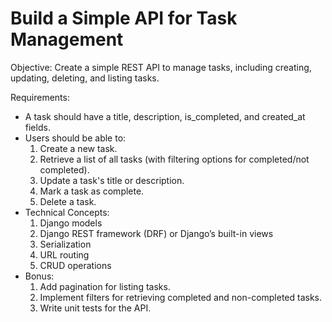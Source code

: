 # Build a Simple API for Task Management

Objective: Create a simple REST API to manage tasks, including creating, updating, deleting, and listing tasks.

Requirements:

 + A task should have a title, description, is_completed, and created_at fields.
 + Users should be able to:
    1. Create a new task.
    2. Retrieve a list of all tasks (with filtering options for completed/not completed).
    3. Update a task's title or description.
    4. Mark a task as complete.
    5. Delete a task.
 + Technical Concepts:
    1. Django models
    2. Django REST framework (DRF) or Django’s built-in views
    3. Serialization
    4. URL routing
    5. CRUD operations
 + Bonus:
    1. Add pagination for listing tasks.
    2. Implement filters for retrieving completed and non-completed tasks.
    3. Write unit tests for the API.
